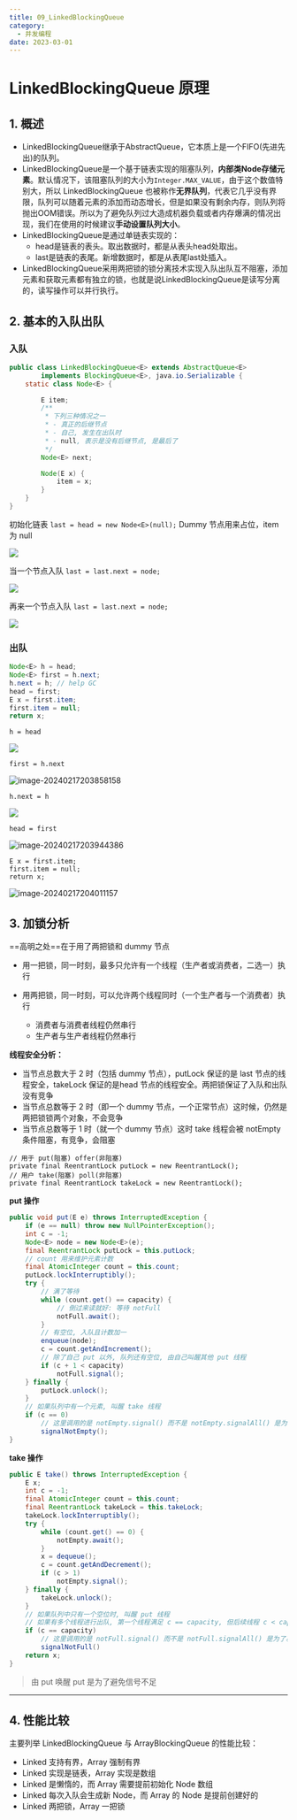 ```yaml
---
title: 09_LinkedBlockingQueue
category:
  - 并发编程
date: 2023-03-01
---
```


<!-- more -->

# LinkedBlockingQueue 原理

## 1. 概述

- LinkedBlockingQueue继承于AbstractQueue，它本质上是一个FIFO(先进先出)的队列。
- LinkedBlockingQueue是一个基于链表实现的阻塞队列，**内部类Node存储元素**。默认情况下，该阻塞队列的大小为`Integer.MAX_VALUE`，由于这个数值特别大，所以 LinkedBlockingQueue 也被称作**无界队列**，代表它几乎没有界限，队列可以随着元素的添加而动态增长，但是如果没有剩余内存，则队列将抛出OOM错误。所以为了避免队列过大造成机器负载或者内存爆满的情况出现，我们在使用的时候建议**手动设置队列大小**。
- LinkedBlockingQueue是通过单链表实现的：
  - head是链表的表头。取出数据时，都是从表头head处取出。
  - last是链表的表尾。新增数据时，都是从表尾last处插入。
- LinkedBlockingQueue采用两把锁的锁分离技术实现入队出队互不阻塞，添加元素和获取元素都有独立的锁，也就是说LinkedBlockingQueue是读写分离的，读写操作可以并行执行。

## 2. 基本的入队出队

### 入队

```java
public class LinkedBlockingQueue<E> extends AbstractQueue<E>
        implements BlockingQueue<E>, java.io.Serializable {
    static class Node<E> {

        E item;
        /**
         * 下列三种情况之一
         * - 真正的后继节点
         * - 自己, 发生在出队时
         * - null, 表示是没有后继节点, 是最后了
         */
        Node<E> next;

        Node(E x) {
            item = x;
        }
    }
}
```

初始化链表 `last = head = new Node<E>(null);` Dummy 节点用来占位，item 为 null

![](https://studyimages.oss-cn-beijing.aliyuncs.com/img/others/202402/418815caa3e1f8c9.png)

当一个节点入队 `last = last.next = node;`

![](https://studyimages.oss-cn-beijing.aliyuncs.com/img/others/202402/b02cdbc14fac535a.png)

再来一个节点入队 `last = last.next = node;`

![](https://studyimages.oss-cn-beijing.aliyuncs.com/img/others/202402/a6afce96f0fff6e2.png)

### 出队

```java
Node<E> h = head;
Node<E> first = h.next;
h.next = h; // help GC
head = first;
E x = first.item;
first.item = null;
return x;
```

`h = head`

![](https://studyimages.oss-cn-beijing.aliyuncs.com/img/others/202402/ec7ac62756b8326b.png)

`first = h.next`

![image-20240217203858158](https://studyimages.oss-cn-beijing.aliyuncs.com/img/others/202402/08a78427d89944dc.png)

`h.next = h`

![](https://studyimages.oss-cn-beijing.aliyuncs.com/img/others/202402/5f426364fdd4ee54.png)

`head = first`

![image-20240217203944386](https://studyimages.oss-cn-beijing.aliyuncs.com/img/others/202402/6e50b00fc662a536.png)

```
E x = first.item;
first.item = null;
return x;
```

![image-20240217204011157](https://studyimages.oss-cn-beijing.aliyuncs.com/img/others/202402/2773b0bf00ec097d.png)

## 3. 加锁分析

==高明之处==在于用了两把锁和 dummy 节点

- 用一把锁，同一时刻，最多只允许有一个线程（生产者或消费者，二选一）执行

- 用两把锁，同一时刻，可以允许两个线程同时（一个生产者与一个消费者）执行
  - 消费者与消费者线程仍然串行
  - 生产者与生产者线程仍然串行

**线程安全分析：**

- 当节点总数大于 2 时（包括 dummy 节点），putLock 保证的是 last 节点的线程安全，takeLock 保证的是head 节点的线程安全。两把锁保证了入队和出队没有竞争
- 当节点总数等于 2 时（即一个 dummy 节点，一个正常节点）这时候，仍然是两把锁锁两个对象，不会竞争
- 当节点总数等于 1 时（就一个 dummy 节点）这时 take 线程会被 notEmpty 条件阻塞，有竞争，会阻塞

```
// 用于 put(阻塞) offer(非阻塞)
private final ReentrantLock putLock = new ReentrantLock();
// 用户 take(阻塞) poll(非阻塞)
private final ReentrantLock takeLock = new ReentrantLock();
```

**put 操作**

```java
public void put(E e) throws InterruptedException {
    if (e == null) throw new NullPointerException();
    int c = -1;
    Node<E> node = new Node<E>(e);
    final ReentrantLock putLock = this.putLock;
    // count 用来维护元素计数
    final AtomicInteger count = this.count;
    putLock.lockInterruptibly();
    try {
        // 满了等待
        while (count.get() == capacity) {
            // 倒过来读就好: 等待 notFull
            notFull.await();
        }
        // 有空位, 入队且计数加一
        enqueue(node);
        c = count.getAndIncrement();
        // 除了自己 put 以外, 队列还有空位, 由自己叫醒其他 put 线程
        if (c + 1 < capacity)
            notFull.signal();
    } finally {
        putLock.unlock();
    }
    // 如果队列中有一个元素, 叫醒 take 线程
    if (c == 0)
        // 这里调用的是 notEmpty.signal() 而不是 notEmpty.signalAll() 是为了减少竞争
        signalNotEmpty();
}
```

**take 操作**

```java
public E take() throws InterruptedException {
    E x;
    int c = -1;
    final AtomicInteger count = this.count;
    final ReentrantLock takeLock = this.takeLock;
    takeLock.lockInterruptibly();
    try {
        while (count.get() == 0) {
            notEmpty.await();
        }
        x = dequeue();
        c = count.getAndDecrement();
        if (c > 1)
            notEmpty.signal();
    } finally {
        takeLock.unlock();
    }
    // 如果队列中只有一个空位时, 叫醒 put 线程
    // 如果有多个线程进行出队, 第一个线程满足 c == capacity, 但后续线程 c < capacity
    if (c == capacity)
        // 这里调用的是 notFull.signal() 而不是 notFull.signalAll() 是为了减少竞争
        signalNotFull()
    return x;
}
```

> 由 put 唤醒 put 是为了避免信号不足

---

## 4. 性能比较

主要列举 LinkedBlockingQueue 与 ArrayBlockingQueue 的性能比较：

- Linked 支持有界，Array 强制有界
- Linked 实现是链表，Array 实现是数组
- Linked 是懒惰的，而 Array 需要提前初始化 Node 数组
- Linked 每次入队会生成新 Node，而 Array 的 Node 是提前创建好的
- Linked 两把锁，Array 一把锁